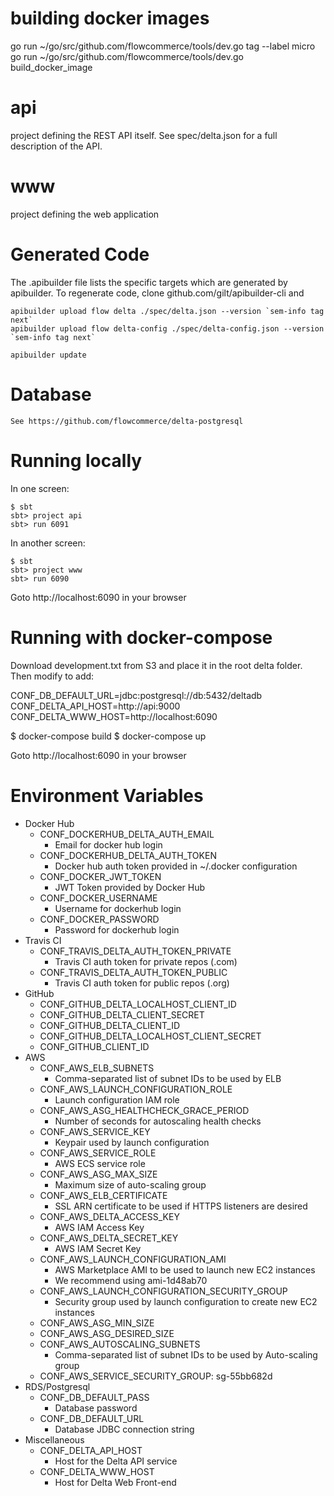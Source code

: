 building docker images
======================
go run ~/go/src/github.com/flowcommerce/tools/dev.go tag --label micro
go run ~/go/src/github.com/flowcommerce/tools/dev.go build_docker_image

api
===
project defining the REST API itself. See spec/delta.json for a full
description of the API.

www
===
project defining the web application

Generated Code
==============
The .apibuilder file lists the specific targets which are generated by
apibuilder. To regenerate code, clone github.com/gilt/apibuilder-cli and

    apibuilder upload flow delta ./spec/delta.json --version `sem-info tag next`
    apibuilder upload flow delta-config ./spec/delta-config.json --version `sem-info tag next`

    apibuilder update

Database
========

    See https://github.com/flowcommerce/delta-postgresql

Running locally
===============

In one screen:

    $ sbt
    sbt> project api
    sbt> run 6091

In another screen:

    $ sbt
    sbt> project www
    sbt> run 6090

Goto http://localhost:6090 in your browser

Running with docker-compose
===========================

Download development.txt from S3 and place it in the root delta folder. Then modify to add:

CONF_DB_DEFAULT_URL=jdbc:postgresql://db:5432/deltadb
CONF_DELTA_API_HOST=http://api:9000
CONF_DELTA_WWW_HOST=http://localhost:6090

$ docker-compose build
$ docker-compose up

Goto http://localhost:6090 in your browser

Environment Variables
=====================

- Docker Hub
    - CONF_DOCKERHUB_DELTA_AUTH_EMAIL
        - Email for docker hub login
    - CONF_DOCKERHUB_DELTA_AUTH_TOKEN
        - Docker hub auth token provided in ~/.docker configuration
    - CONF_DOCKER_JWT_TOKEN
        - JWT Token provided by Docker Hub
    - CONF_DOCKER_USERNAME
        - Username for dockerhub login
    - CONF_DOCKER_PASSWORD
        - Password for dockerhub login
- Travis CI
    - CONF_TRAVIS_DELTA_AUTH_TOKEN_PRIVATE
        - Travis CI auth token for private repos (.com)
    - CONF_TRAVIS_DELTA_AUTH_TOKEN_PUBLIC
        - Travis CI auth token for public repos (.org)
- GitHub
    - CONF_GITHUB_DELTA_LOCALHOST_CLIENT_ID
    - CONF_GITHUB_DELTA_CLIENT_SECRET
    - CONF_GITHUB_DELTA_CLIENT_ID
    - CONF_GITHUB_DELTA_LOCALHOST_CLIENT_SECRET
    - CONF_GITHUB_CLIENT_ID
- AWS
    - CONF_AWS_ELB_SUBNETS
        - Comma-separated list of subnet IDs to be used by ELB
    - CONF_AWS_LAUNCH_CONFIGURATION_ROLE
        - Launch configuration IAM role
    - CONF_AWS_ASG_HEALTHCHECK_GRACE_PERIOD
        - Number of seconds for autoscaling health checks
    - CONF_AWS_SERVICE_KEY
        - Keypair used by launch configuration
    - CONF_AWS_SERVICE_ROLE
        - AWS ECS service role
    - CONF_AWS_ASG_MAX_SIZE
        - Maximum size of auto-scaling group
    - CONF_AWS_ELB_CERTIFICATE
        - SSL ARN certificate to be used if HTTPS listeners are desired
    - CONF_AWS_DELTA_ACCESS_KEY
        - AWS IAM Access Key
    - CONF_AWS_DELTA_SECRET_KEY
        - AWS IAM Secret Key
    - CONF_AWS_LAUNCH_CONFIGURATION_AMI
        - AWS Marketplace AMI to be used to launch new EC2 instances
        - We recommend using ami-1d48ab70
    - CONF_AWS_LAUNCH_CONFIGURATION_SECURITY_GROUP
        - Security group used by launch configuration to create new EC2 instances
    - CONF_AWS_ASG_MIN_SIZE
    - CONF_AWS_ASG_DESIRED_SIZE
    - CONF_AWS_AUTOSCALING_SUBNETS
        - Comma-separated list of subnet IDs to be used by Auto-scaling group
    - CONF_AWS_SERVICE_SECURITY_GROUP: sg-55bb682d
- RDS/Postgresql
    - CONF_DB_DEFAULT_PASS
        - Database password
    - CONF_DB_DEFAULT_URL
        - Database JDBC connection string
- Miscellaneous
    - CONF_DELTA_API_HOST
        - Host for the Delta API service
    - CONF_DELTA_WWW_HOST
        - Host for Delta Web Front-end
